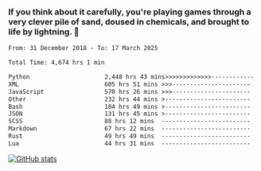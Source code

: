 ### If you think about it carefully, you're playing games through a very clever pile of sand, doused in chemicals, and brought to life by lightning.  👋


<!--START_SECTION:waka-->

```txt
From: 31 December 2018 - To: 17 March 2025

Total Time: 4,674 hrs 1 min

Python                     2,448 hrs 43 mins>>>>>>>>>>>>>------------   52.40 %
XML                        605 hrs 51 mins >>>----------------------   12.96 %
JavaScript                 570 hrs 26 mins >>>----------------------   12.21 %
Other                      232 hrs 44 mins >------------------------   04.98 %
Bash                       184 hrs 49 mins >------------------------   03.95 %
JSON                       131 hrs 45 mins >------------------------   02.82 %
SCSS                       88 hrs 12 mins  -------------------------   01.89 %
Markdown                   67 hrs 22 mins  -------------------------   01.44 %
Rust                       49 hrs 49 mins  -------------------------   01.07 %
Lua                        44 hrs 31 mins  -------------------------   00.95 %
```

<!--END_SECTION:waka-->

[![GitHub stats](https://github-readme-stats.vercel.app/api?username=XenophonLXH&show_icons=true&theme=dark)](https://github.com/anuraghazra/github-readme-stats)
